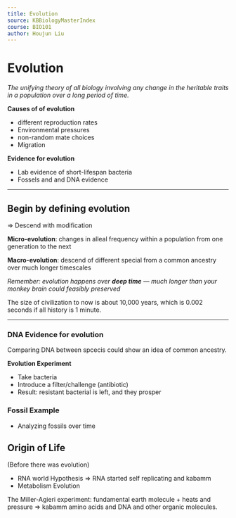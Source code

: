 ```yaml
---
title: Evolution
source: KBBiologyMasterIndex
course: BIO101
author: Houjun Liu
---
```


# Evolution
*The unifying theory of all biology involving any change in the heritable traits in a population over a long period of time.*

**Causes of of evolution**
- different reproduction rates
- Environmental pressures
- non-random mate choices
- Migration

**Evidence for evolution**
- Lab evidence of short-lifespan bacteria
- Fossels and and DNA evidence

***

## Begin by defining evolution
=> Descend with modification

**Micro-evolution**: changes in alleal frequency within a population from one generation to the next

**Macro-evolution**: descend of different special from a common ancestry over much longer timescales

_Remember: evolution happens over **deep time** — much longer than your monkey brain could feasibly preserved_

The size of civilization to now is about 10,000 years, which is 0.002 seconds if all history is 1 minute.

***

### DNA Evidence for evolution
Comparing DNA between spcecis could show an idea of common ancestry.

**Evolution Experiment**

- Take bacteria
- Introduce a filter/challenge (antibiotic) 
- Result: resistant bacterial is left, and they prosper

### Fossil Example
- Analyzing fossils over time 

## Origin of Life
(Before there was evolution)

- RNA world Hypothesis => RNA started self replicating and kabamm
- Metabolism Evolution 

The Miller-Agieri experiment: fundamental earth molecule + heats and pressure => kabamm amino acids and DNA and other organic molecules.